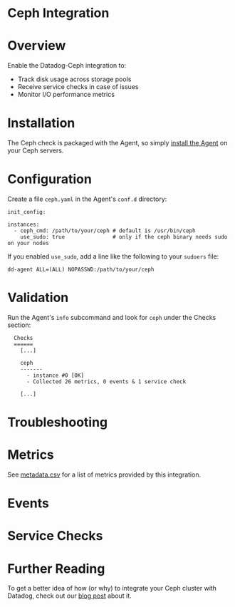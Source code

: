# Ceph Integration

# Overview

Enable the Datadog-Ceph integration to:

  * Track disk usage across storage pools
  * Receive service checks in case of issues
  * Monitor I/O performance metrics

# Installation

The Ceph check is packaged with the Agent, so simply [install the Agent](https://app.datadoghq.com/account/settings#agent) on your Ceph servers.

# Configuration

Create a file `ceph.yaml` in the Agent's `conf.d` directory:

```
init_config:

instances:
  - ceph_cmd: /path/to/your/ceph # default is /usr/bin/ceph
    use_sudo: true               # only if the ceph binary needs sudo on your nodes
```

If you enabled `use_sudo`, add a line like the following to your `sudoers` file:

```
dd-agent ALL=(ALL) NOPASSWD:/path/to/your/ceph
```

# Validation

Run the Agent's `info` subcommand and look for `ceph` under the Checks section:

```
  Checks
  ======
    [...]

    ceph
    -------
      - instance #0 [OK]
      - Collected 26 metrics, 0 events & 1 service check

    [...]
```

# Troubleshooting

# Metrics

See [metadata.csv](https://github.com/DataDog/integrations-core/blob/master/ceph/metadata.csv) for a list of metrics provided by this integration.

# Events

# Service Checks

# Further Reading

To get a better idea of how (or why) to integrate your Ceph cluster with Datadog, check out our [blog post](https://www.datadoghq.com/blog/monitor-ceph-datadog/) about it.
